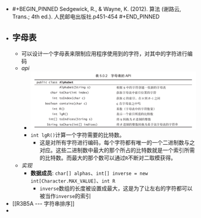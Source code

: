 - #+BEGIN_PINNED
  Sedgewick, R., & Wayne, K. (2012). 算法 (谢路云, Trans.; 4th ed.). 人民邮电出版社.p451-454
  #+END_PINNED
- ## 字母表
	- 可以设计一个字母表来限制应用程序使用到的字符，对其中的字符进行编码
	- *api*
		- ![image.png](../assets/image_1667489083321_0.png)
		- `int lgR()`计算一个字符需要的比特数。
			- 这是对所有字符进行编码，每个字符都有唯一的一个二进制数与之对应。这些二进制数中最大的那个所占的比特数就是一个索引所需的比特数。而最大的那个数可以通过`R`不断对二取模获得。
	- *实现*
		- **数据成员**: `char[] alphas`、`int[] inverse = new int[Character.MAX_VALUE]`、`int R`
			- `inverse`数组的长度被设置成最大，这是为了让左右的字符都可以被当作`inverse`的索引
- [[R3B5A --- 字符串排序]]
-